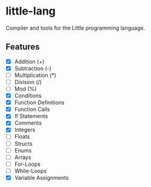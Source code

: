 # little-lang
Compiler and tools for the Little programming language.

## Features
- [x] Addition (+)
- [x] Subtraction (-)
- [ ] Multiplication (*)
- [ ] Division (/)
- [ ] Mod (%)
- [x] Conditions
- [x] Function Definitions
- [x] Function Calls
- [x] If Statements
- [x] Comments
- [x] Integers
- [ ] Floats
- [ ] Structs
- [ ] Enums
- [ ] Arrays
- [ ] For-Loops
- [ ] While-Loops
- [x] Variable Assignments
